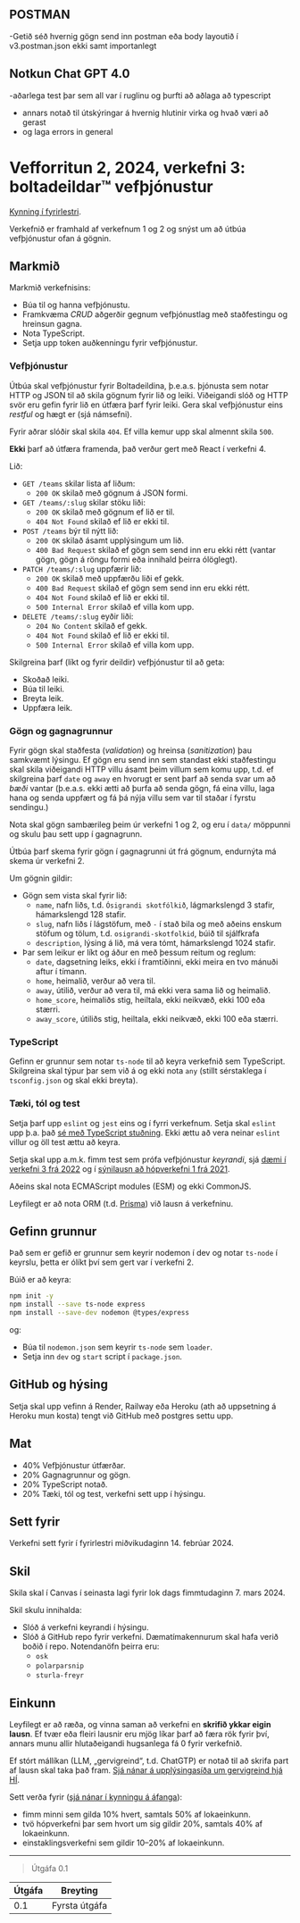 ## POSTMAN

-Getið séð hvernig gögn send inn postman eða body layoutið í v3.postman.json ekki samt importanlegt

## Notkun Chat GPT 4.0

-aðarlega test þar sem all var í ruglinu og þurfti að aðlaga að typescript
- annars notað til útskýringar á hvernig hlutinir virka og hvað væri að gerast
- og laga errors in general


# Vefforritun 2, 2024, verkefni 3: boltadeildar™️ vefþjónustur

[Kynning í fyrirlestri](https://youtu.be/laL6P4hCnfQ).

Verkefnið er framhald af verkefnum 1 og 2 og snýst um að útbúa vefþjónustur ofan á gögnin.

## Markmið

Markmið verkefnisins:

- Búa til og hanna vefþjónustu.
- Framkvæma _CRUD_ aðgerðir gegnum vefþjónustlag með staðfestingu og hreinsun gagna.
- Nota TypeScript.
- Setja upp token auðkenningu fyrir vefþjónustur.

### Vefþjónustur

Útbúa skal vefþjónustur fyrir Boltadeildina, þ.e.a.s. þjónusta sem notar HTTP og JSON til að skila gögnum fyrir lið og leiki. Viðeigandi slóð og HTTP svör eru gefin fyrir lið en útfæra þarf fyrir leiki. Gera skal vefþjónustur eins _restful_ og hægt er (sjá námsefni).

Fyrir aðrar slóðir skal skila `404`. Ef villa kemur upp skal almennt skila `500`.

**Ekki** þarf að útfæra framenda, það verður gert með React í verkefni 4.

Lið:

- `GET /teams` skilar lista af liðum:
  - `200 OK` skilað með gögnum á JSON formi.
- `GET /teams/:slug` skilar stöku liði:
  - `200 OK` skilað með gögnum ef lið er til.
  - `404 Not Found` skilað ef lið er ekki til.
- `POST /teams` býr til nýtt lið:
  - `200 OK` skilað ásamt upplýsingum um lið.
  - `400 Bad Request` skilað ef gögn sem send inn eru ekki rétt (vantar gögn, gögn á röngu formi eða innihald þeirra ólöglegt).
- `PATCH /teams/:slug` uppfærir lið:
  - `200 OK` skilað með uppfærðu liði ef gekk.
  - `400 Bad Request` skilað ef gögn sem send inn eru ekki rétt.
  - `404 Not Found` skilað ef lið er ekki til.
  - `500 Internal Error` skilað ef villa kom upp.
- `DELETE /teams/:slug` eyðir liði:
  - `204 No Content` skilað ef gekk.
  - `404 Not Found` skilað ef lið er ekki til.
  - `500 Internal Error` skilað ef villa kom upp.

Skilgreina þarf (líkt og fyrir deildir) vefþjónustur til að geta:

- Skoðað leiki.
- Búa til leiki.
- Breyta leik.
- Uppfæra leik.

### Gögn og gagnagrunnur

Fyrir gögn skal staðfesta (_validation_) og hreinsa (_sanitization_) þau samkvæmt lýsingu. Ef gögn eru send inn sem standast ekki staðfestingu skal skila viðeigandi HTTP villu ásamt þeim villum sem komu upp, t.d. ef skilgreina þarf `date` og `away` en hvorugt er sent þarf að senda svar um að _bæði_ vantar (þ.e.a.s. ekki ætti að þurfa að senda gögn, fá eina villu, laga hana og senda uppfært og fá þá nýja villu sem var til staðar í fyrstu sendingu.)

Nota skal gögn sambærileg þeim úr verkefni 1 og 2, og eru í `data/` möppunni og skulu þau sett upp í gagnagrunn.

Útbúa þarf skema fyrir gögn í gagnagrunni út frá gögnum, endurnýta má skema úr verkefni 2.

Um gögnin gildir:

- Gögn sem vista skal fyrir lið:
  - `name`, nafn liðs, t.d. `Ósigrandi skotfólkið`, lágmarkslengd 3 stafir, hámarkslengd 128 stafir.
  - `slug`, nafn liðs í lágstöfum, með `-` í stað bila og með aðeins enskum stöfum og tölum, t.d. `osigrandi-skotfolkid`, búið til sjálfkrafa
  - `description`, lýsing á lið, má vera tómt, hámarkslengd 1024 stafir.
- Þar sem leikur er líkt og áður en með þessum reitum og reglum:
  - `date`, dagsetning leiks, ekki í framtíðinni, ekki meira en tvo mánuði aftur í tímann.
  - `home`, heimalið, verður að vera til.
  - `away`, útilið, verður að vera til, má ekki vera sama lið og heimalið.
  - `home_score`, heimaliðs stig, heiltala, ekki neikvæð, ekki 100 eða stærri.
  - `away_score`, útiliðs stig, heiltala, ekki neikvæð, ekki 100 eða stærri.

### TypeScript

Gefinn er grunnur sem notar `ts-node` til að keyra verkefnið sem TypeScript. Skilgreina skal týpur þar sem við á og ekki nota `any` (stillt sérstaklega í `tsconfig.json` og skal ekki breyta).

### Tæki, tól og test

Setja þarf upp `eslint` og `jest` eins og í fyrri verkefnum. Setja skal `eslint` upp þ.a. það [sé með TypeScript stuðning](https://typescript-eslint.io/getting-started). Ekki ættu að vera neinar `eslint` villur og öll test ættu að keyra.

Setja skal upp a.m.k. fimm test sem prófa vefþjónustur _keyrandi_, sjá [dæmi í verkefni 3 frá 2022](https://github.com/vefforritun/vef2-2022-v3-synilausn/tree/main/src/test/integration) og í [sýnilausn að hópverkefni 1 frá 2021](https://github.com/vefforritun/vef2-2021-h1-synilausn/tree/main/src/tests).

Aðeins skal nota ECMAScript modules (ESM) og ekki CommonJS.

Leyfilegt er að nota ORM (t.d. [Prisma](https://www.prisma.io/)) við lausn á verkefninu.

## Gefinn grunnur

Það sem er gefið er grunnur sem keyrir nodemon í dev og notar `ts-node` í keyrslu, þetta er ólíkt því sem gert var í verkefni 2.

Búið er að keyra:

```bash
npm init -y
npm install --save ts-node express
npm install --save-dev nodemon @types/express
```

og:

- Búa til `nodemon.json` sem keyrir `ts-node` sem `loader`.
- Setja inn `dev` og `start` script í `package.json`.

## GitHub og hýsing

Setja skal upp vefinn á Render, Railway eða Heroku (ath að uppsetning á Heroku mun kosta) tengt við GitHub með postgres settu upp.

## Mat

- 40% Vefþjónustur útfærðar.
- 20% Gagnagrunnur og gögn.
- 20% TypeScript notað.
- 20% Tæki, tól og test, verkefni sett upp í hýsingu.

## Sett fyrir

Verkefni sett fyrir í fyrirlestri miðvikudaginn 14. febrúar 2024.

## Skil

Skila skal í Canvas í seinasta lagi fyrir lok dags fimmtudaginn 7. mars 2024.

Skil skulu innihalda:

- Slóð á verkefni keyrandi í hýsingu.
- Slóð á GitHub repo fyrir verkefni. Dæmatímakennurum skal hafa verið boðið í repo. Notendanöfn þeirra eru:
  - `osk`
  - `polarparsnip`
  - `sturla-freyr`

## Einkunn

Leyfilegt er að ræða, og vinna saman að verkefni en **skrifið ykkar eigin lausn**. Ef tvær eða fleiri lausnir eru mjög líkar þarf að færa rök fyrir því, annars munu allir hlutaðeigandi hugsanlega fá 0 fyrir verkefnið.

Ef stórt mállíkan (LLM, „gervigreind“, t.d. ChatGTP) er notað til að skrifa part af lausn skal taka það fram. [Sjá nánar á upplýsingasíða um gervigreind hjá HÍ](https://gervigreind.hi.is/).

Sett verða fyrir ([sjá nánar í kynningu á áfanga](https://github.com/vefforritun/vef2-2024/blob/main/namsefni/01.kynning/1.kynning.md)):

- fimm minni sem gilda 10% hvert, samtals 50% af lokaeinkunn.
- tvö hópverkefni þar sem hvort um sig gildir 20%, samtals 40% af lokaeinkunn.
- einstaklingsverkefni sem gildir 10–20% af lokaeinkunn.

---

> Útgáfa 0.1

| Útgáfa | Breyting      |
| ------ | ------------- |
| 0.1    | Fyrsta útgáfa |
